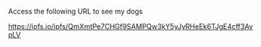 Access the following URL to see my dogs


https://ipfs.io/ipfs/QmXmtPe7CHGf9SAMPQw3kY5yJyRHeEk6TJgE4cff3AypLV
